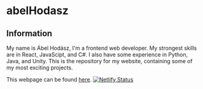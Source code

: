 # abelHodasz

## Information

My name is Ábel Hodász, I'm a frontend web developer.
My strongest skills are in React, JavaScipt, and C#. I also have some experience in Python, Java, and Unity.
This is the repository for my website, containing some of my most exciting projects.

This webpage can be found [here](https://abelhodasz.netlify.com/).
[![Netlify Status](https://api.netlify.com/api/v1/badges/fc874059-b375-4fa5-983a-81a2c910c6d6/deploy-status)](https://app.netlify.com/sites/abelhodasz/deploys)
